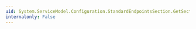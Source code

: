 ```yaml
---
uid: System.ServiceModel.Configuration.StandardEndpointsSection.GetSection(System.Configuration.Configuration)
internalonly: False
---
```


